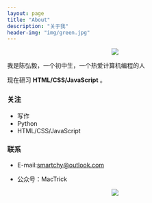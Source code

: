 ```yaml
---
layout: page
title: "About"
description: "关于我"
header-img: "img/green.jpg"
---
```



<center>
    <p><img src="http://nzr2ybsda.qnssl.com/images/74643/FqpyIlmjsJ9tHYgqaCHZnpfsqwAf.png?imageMogr2/strip/thumbnail/!200x200r/gravity/Center/crop/200x200/format/png" align="center"></p>
</center>

我是陈弘毅，一个初中生，一个热爱计算机编程的人

现在研习 **HTML/CSS/JavaScript** 。


<h3>关注</h3>


- 写作
- Python
- HTML/CSS/JavaScript



<h3>联系</h3>

- E-mail:[smartchy@outlook.com](mailto:smartchy@outlook.com)

- 公众号：MacTrick


<center>
    <p><img src="http://nzr2ybsda.qnssl.com/images/74643/FsDEcZQEMjNTCv7GrtmvGGcThjhX.jpg?imageMogr2/strip/thumbnail/1200x9000%3E/interlace/1/format/jpg" align="center"></p>
</center>






